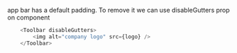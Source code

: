 app bar has a default padding.
To remove it we can use disableGutters prop on component

```javascript
    <Toolbar disableGutters>
        <img alt="company logo" src={logo} />
    </Toolbar>
```